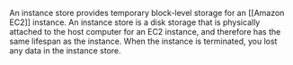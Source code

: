 An instance store provides temporary block-level storage for an [[Amazon EC2]] instance. An instance store is a disk storage that is physically attached to the host computer for an EC2 instance, and therefore has the same lifespan as the instance. When the instance is terminated, you lost any data in the instance store.
